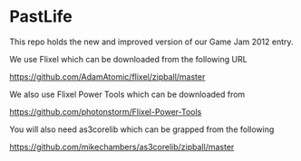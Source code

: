 PastLife
========

This repo holds the new and improved version of our Game Jam 2012 entry.

We use Flixel which can be downloaded from the following URL

https://github.com/AdamAtomic/flixel/zipball/master

We also use Flixel Power Tools which can be downloaded from 

https://github.com/photonstorm/Flixel-Power-Tools

You will also need as3corelib which can be grapped from the following

https://github.com/mikechambers/as3corelib/zipball/master

